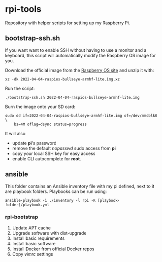 # rpi-tools

Repository with helper scripts for setting up my Raspberry Pi.

## bootstrap-ssh.sh

If you want want to enable SSH without having to use a monitor and a keyboard, this script will automatically modify the Raspberry OS image for you.

Download the official image from the [Raspberry OS site](https://www.raspberrypi.com/software/operating-systems/) and unzip it with:

    xz -dk 2022-04-04-raspios-bullseye-armhf-lite.img.xz
Run the script:

    ./bootstrap-ssh.sh 2022-04-04-raspios-bullseye-armhf-lite.img
Burn the image onto your SD card:
    
    sudo dd if=2022-04-04-raspios-bullseye-armhf-lite.img of=/dev/mmcblk0 \
        bs=4M oflag=dsync status=progress

It will also:
- update **pi**'s password
- remove the default *nopasswd* sudo access from **pi**
- copy your local SSH key for easy access
- enable CLI autocomplete for **root**.

## ansible

This folder contains an Ansible inventory file with my pi defined, next to it are playbook folders.
Playbooks can be run using:

    ansible-playbook -i ./inventory -l rpi -K [playbook-folder]/playbook.yml

### rpi-bootstrap

1. Update APT cache
2. Upgrade software with dist-upgrade
3. Install basic requirements
4. Install basic software
5. Install Docker from official Docker repos
6. Copy *vimrc* settings
